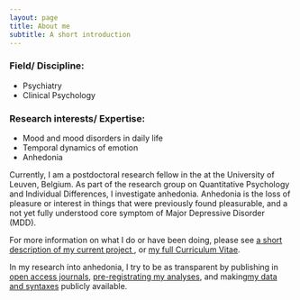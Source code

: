 ```yaml
---
layout: page
title: About me
subtitle: A short introduction
---
```


### Field/ Discipline:

- Psychiatry
- Clinical Psychology

### Research interests/ Expertise:

- Mood and mood disorders in daily life
- Temporal dynamics of emotion
- Anhedonia


Currently, I am a postdoctoral research fellow in the at the University of Leuven, Belgium. As part of the research group on Quantitative Psychology and Individual Differences, I investigate anhedonia. Anhedonia is the loss of pleasure or interest in things that were previously found pleasurable, and a not yet fully understood core symptom of Major Depressive Disorder (MDD).

For more information on what I do or have been doing, please see [a short description of my current project ](https://www.kuleuven.be/onderzoek/portaal/#/projecten/3H170397?hl=en&lang=en), or [my full Curriculum Vitae](https://heiningave.github.io/CV/).

In my research into anhedonia, I try to be as transparent by publishing in [open access journals](https://en.wikipedia.org/wiki/Open_access), [pre-registrating my analyses](https://osf.io/7n4qu/), and making[my data and syntaxes](https://osf.io/k7rfu/) publicly available.
